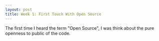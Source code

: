 ```yaml
---
layout: post
title: Week 1: First Touch With Open Source
---
```



The first time I heard the term "Open Source", I was think about the pure openness to public of the code. 